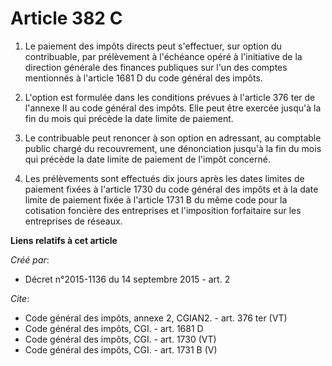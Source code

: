 # Article 382 C

1. Le paiement des impôts directs peut s'effectuer, sur option du contribuable, par prélèvement à l'échéance opéré à
l'initiative de la direction générale des finances publiques sur l'un des comptes mentionnés à l'article 1681 D du code
général des impôts. 

2. L'option est formulée dans les conditions prévues à l'article 376 ter de l'annexe II au code général des impôts. Elle peut
être exercée jusqu'à la fin du mois qui précède la date limite de paiement. 

3. Le contribuable peut renoncer à son option en adressant, au comptable public chargé du recouvrement, une dénonciation
jusqu'à la fin du mois qui précède la date limite de paiement de l'impôt concerné. 

4. Les prélèvements sont effectués dix jours après les dates limites de paiement fixées à l'article 1730 du code général des
impôts et à la date limite de paiement fixée à l'article 1731 B du même code pour la cotisation foncière des entreprises et
l'imposition forfaitaire sur les entreprises de réseaux.

**Liens relatifs à cet article**

_Créé par_:

  - Décret n°2015-1136 du 14 septembre 2015 - art. 2

_Cite_:

  - Code général des impôts, annexe 2, CGIAN2. - art. 376 ter (VT)
  - Code général des impôts, CGI. - art. 1681 D
  - Code général des impôts, CGI. - art. 1730 (VT)
  - Code général des impôts, CGI. - art. 1731 B (V)

